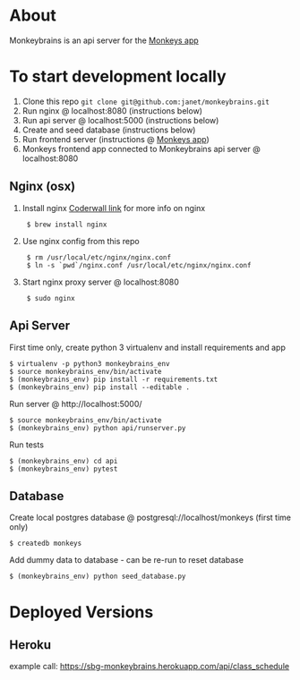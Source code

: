 # About

Monkeybrains is an api server for the [Monkeys app](https://github.com/janet/monkeys)

# To start development locally

1. Clone this repo `git clone git@github.com:janet/monkeybrains.git`
1. Run nginx @ localhost:8080 (instructions below)
1. Run api server @ localhost:5000 (instructions below)
1. Create and seed database (instructions below)
1. Run frontend server (instructions @ [Monkeys app](https://github.com/janet/monkeys))
1. Monkeys frontend app connected to Monkeybrains api server @ localhost:8080

## Nginx (osx)

1. Install nginx [Coderwall link](https://coderwall.com/p/dgwwuq/installing-nginx-in-mac-os-x-maverick-with-homebrew) for more info on nginx

        $ brew install nginx

2. Use nginx config from this repo

        $ rm /usr/local/etc/nginx/nginx.conf
        $ ln -s `pwd`/nginx.conf /usr/local/etc/nginx/nginx.conf

3. Start nginx proxy server @ localhost:8080

        $ sudo nginx

## Api Server
First time only, create python 3 virtualenv and install requirements and app

    $ virtualenv -p python3 monkeybrains_env
    $ source monkeybrains_env/bin/activate
    $ (monkeybrains_env) pip install -r requirements.txt
    $ (monkeybrains_env) pip install --editable .

Run server @ http://localhost:5000/

    $ source monkeybrains_env/bin/activate
    $ (monkeybrains_env) python api/runserver.py

Run tests

    $ (monkeybrains_env) cd api
    $ (monkeybrains_env) pytest

## Database
Create local postgres database @ postgresql://localhost/monkeys (first time only)

    $ createdb monkeys

Add dummy data to database - can be re-run to reset database

    $ (monkeybrains_env) python seed_database.py

# Deployed Versions

## Heroku

example call:
https://sbg-monkeybrains.herokuapp.com/api/class_schedule